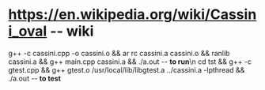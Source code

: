 # https://en.wikipedia.org/wiki/Cassini_oval -- **wiki**
g++ -c cassini.cpp -o cassini.o && ar rc cassini.a cassini.o && ranlib cassini.a && g++ main.cpp cassini.a && ./a.out -- **to run**\n
cd tst && g++ -c gtest.cpp &&  g++ gtest.o /usr/local/lib/libgtest.a ../cassini.a  -lpthread && ./a.out -- **to test**
